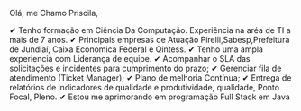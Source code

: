 Olá, me Chamo Priscila,

✔ Tenho formação em Ciência Da Computação. Experiência na aréa de TI a mais de 7 anos. 
✔ Principais empresas de Atuação Pirelli,Sabesp,Prefeitura de Jundiaí, Caixa Economica Federal e Qintess.
✔ Tenho uma ampla experiencia com Liderança de equipe.
✔ Acompanhar o SLA das solicitações e incidentes para cumprimento do prazo; 
✔ Gerenciar fila de atendimento (Ticket Manager); 
✔ Plano de melhoria Contínua; 
✔ Entrega de relatórios de indicadores de qualidade e produtividade, qualidade, Ponto Focal, Pleno.
✔ Estou me aprimorando em programação  Full Stack em Java
